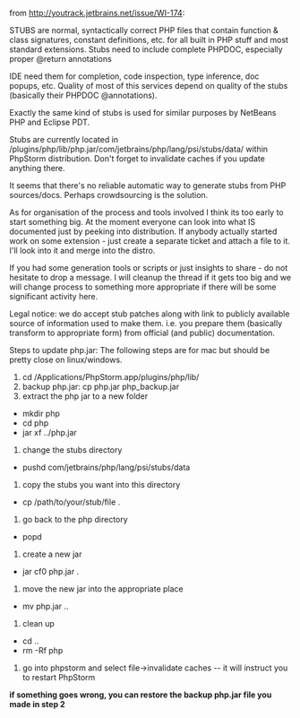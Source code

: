 from http://youtrack.jetbrains.net/issue/WI-174:

STUBS are normal, syntactically correct PHP files that contain function & class signatures, constant definitions, etc. for all built in PHP stuff and most standard extensions. Stubs need to include complete PHPDOC, especially proper @return annotations

IDE need them for completion, code inspection, type inference, doc popups, etc. Quality of most of this services depend on quality of the stubs (basically their PHPDOC @annotations).

Exactly the same kind of stubs is used for similar purposes by NetBeans PHP and Eclipse PDT.

Stubs are currently located in
/plugins/php/lib/php.jar/com/jetbrains/php/lang/psi/stubs/data/ within PhpStorm distribution. Don't forget to invalidate caches if you update anything there.

It seems that there's no reliable automatic way to generate stubs from PHP sources/docs. Perhaps crowdsourcing is the solution.

As for organisation of the process and tools involved I think its too early to start something big.
At the moment everyone can look into what IS documented just by peeking into distribution. If anybody actually started work on some extension - just create a separate ticket and attach a file to it. I'll look into it and merge into the distro.

If you had some generation tools or scripts or just insights to share - do not hesitate to drop a message.
I will cleanup the thread if it gets too big and we will change process to something more appropriate if there will be some significant activity here.

Legal notice: we do accept stub patches along with link to publicly available source of information used to make them. i.e. you prepare them (basically transform to appropriate form) from official (and public) documentation.

Steps to update php.jar:
The following steps are for mac but should be pretty close on linux/windows.
 1. cd /Applications/PhpStorm.app/plugins/php/lib/
 1. backup php.jar: cp php.jar php_backup.jar
 1. extract the php jar to a new folder
  * mkdir php
  * cd php
  * jar xf ../php.jar
 1. change the stubs directory
  * pushd com/jetbrains/php/lang/psi/stubs/data
 1. copy the stubs you want into this directory
  * cp /path/to/your/stub/file .
 1. go back to the php directory
  * popd
 1. create a new jar
  * jar cf0 php.jar .
 1. move the new jar into the appropriate place
  * mv php.jar ..
 1. clean up
  * cd ..
  * rm -Rf php
 1. go into phpstorm and select file->invalidate caches -- it will instruct you to restart PhpStorm

**if something goes wrong, you can restore the backup php.jar file you made in step 2**


